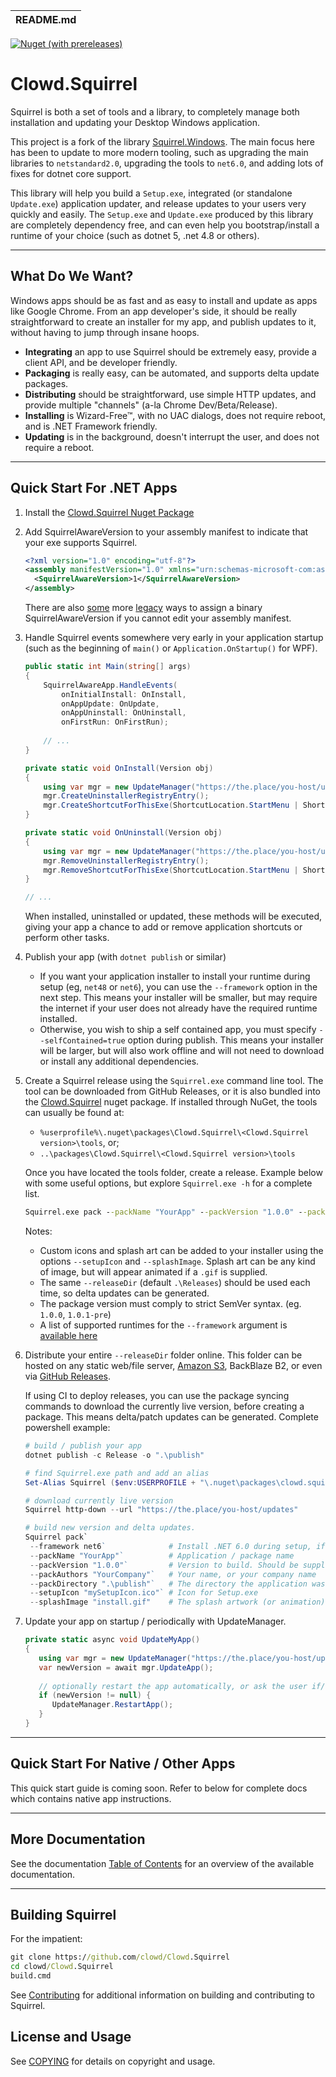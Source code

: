 | README.md |
|:---|

[![Nuget (with prereleases)](https://img.shields.io/nuget/vpre/Clowd.Squirrel?style=flat-square)](https://www.nuget.org/packages/Clowd.Squirrel/)

# Clowd.Squirrel

Squirrel is both a set of tools and a library, to completely manage both installation and updating your Desktop Windows application.

This project is a fork of the library [Squirrel.Windows](https://github.com/Squirrel/Squirrel.Windows). The main focus here has been to update to more modern tooling, such as upgrading the main libraries to `netstandard2.0`, upgrading the tools to `net6.0`, and adding lots of fixes for dotnet core support.

This library will help you build a `Setup.exe`, integrated (or standalone `Update.exe`) application updater, and release updates to your users very quickly and easily. The `Setup.exe` and `Update.exe` produced by this library are completely dependency free, and can even help you bootstrap/install a runtime of your choice (such as dotnet 5, .net 4.8 or others).

---

## What Do We Want?

Windows apps should be as fast and as easy to install and update as apps like Google Chrome. From an app developer's side, it should be really straightforward to create an installer for my app, and publish updates to it, without having to jump through insane hoops. 

* **Integrating** an app to use Squirrel should be extremely easy, provide a client API, and be developer friendly.
* **Packaging** is really easy, can be automated, and supports delta update packages.
* **Distributing** should be straightforward, use simple HTTP updates, and provide multiple "channels" (a-la Chrome Dev/Beta/Release).
* **Installing** is Wizard-Free™, with no UAC dialogs, does not require reboot, and is .NET Framework friendly.
* **Updating** is in the background, doesn't interrupt the user, and does not require a reboot.

---

## Quick Start For .NET Apps

1. Install the [Clowd.Squirrel Nuget Package](https://www.nuget.org/packages/Clowd.Squirrel/)

2. Add SquirrelAwareVersion to your assembly manifest to indicate that your exe supports Squirrel. 

   ```xml
   <?xml version="1.0" encoding="utf-8"?>
   <assembly manifestVersion="1.0" xmlns="urn:schemas-microsoft-com:asm.v1">
     <SquirrelAwareVersion>1</SquirrelAwareVersion>
   </assembly>
   ```
   There are also [some](https://github.com/clowd/Clowd.Squirrel/blob/develop/docs/using/custom-squirrel-events.md) more [legacy](https://github.com/clowd/Clowd.Squirrel/blob/develop/docs/using/custom-squirrel-events-non-cs.md) ways to assign a binary SquirrelAwareVersion if you cannot edit your assembly manifest.
3. Handle Squirrel events somewhere very early in your application startup (such as the beginning of `main()` or `Application.OnStartup()` for WPF). 

   ```cs
   public static int Main(string[] args)
   {
       SquirrelAwareApp.HandleEvents(
           onInitialInstall: OnInstall,
           onAppUpdate: OnUpdate,
           onAppUninstall: OnUninstall,
           onFirstRun: OnFirstRun);
           
       // ...
   }

   private static void OnInstall(Version obj)
   {
       using var mgr = new UpdateManager("https://the.place/you-host/updates");
       mgr.CreateUninstallerRegistryEntry();
       mgr.CreateShortcutForThisExe(ShortcutLocation.StartMenu | ShortcutLocation.Desktop);
   }
   
   private static void OnUninstall(Version obj)
   {
       using var mgr = new UpdateManager("https://the.place/you-host/updates");
       mgr.RemoveUninstallerRegistryEntry();
       mgr.RemoveShortcutForThisExe(ShortcutLocation.StartMenu | ShortcutLocation.Desktop);
   }
   
   // ...
   ```
   
   When installed, uninstalled or updated, these methods will be executed, giving your app a chance to add or remove application shortcuts or perform other tasks. 

4. Publish your app (with `dotnet publish` or similar) 
   - If you want your application installer to install your runtime during setup (eg, `net48` or `net6`), you can use the `--framework` option in the next step. This means your installer will be smaller, but may require the internet if your user does not already have the required runtime installed.
   - Otherwise, you wish to ship a self contained app, you must specify `--selfContained=true` option during publish. This means your installer will be larger, but will also work offline and will not need to download or install any additional dependencies.

5. Create a Squirrel release using the `Squirrel.exe` command line tool. 
   The tool can be downloaded from GitHub Releases, or it is also bundled into the [Clowd.Squirrel](https://www.nuget.org/packages/Clowd.Squirrel/) nuget package. 
   If installed through NuGet, the tools can usually be found at:
   - `%userprofile%\.nuget\packages\Clowd.Squirrel\<Clowd.Squirrel version>\tools`, or;
   - `..\packages\Clowd.Squirrel\<Clowd.Squirrel version>\tools`
   
   Once you have located the tools folder, create a release. Example below with some useful options, but explore `Squirrel.exe -h` for a complete list.
   ```cmd
   Squirrel.exe pack --packName "YourApp" --packVersion "1.0.0" --packAuthors "YourCompany" --packDirectory "path-to/publish/folder"
   ```
   Notes:
   - Custom icons and splash art can be added to your installer using the options `--setupIcon` and `--splashImage`. Splash art can be any kind of image, but will appear animated if a `.gif` is supplied.
   - The same `--releaseDir` (default `.\Releases`) should be used each time, so delta updates can be generated.
   - The package version must comply to strict SemVer syntax. (eg. `1.0.0`, `1.0.1-pre`)
   - A list of supported runtimes for the `--framework` argument is [available here](https://github.com/clowd/Clowd.Squirrel/blob/develop/src/Setup/RuntimeInfo.cpp)
   
6. Distribute your entire `--releaseDir` folder online. This folder can be hosted on any static web/file server, [Amazon S3](docs/using/amazon-s3.md), BackBlaze B2, or even via [GitHub Releases](docs/using/github.md). 
   
   If using CI to deploy releases, you can use the package syncing commands to download the currently live version, before creating a package. This means delta/patch updates can be generated. Complete powershell example:
   ```ps1
   # build / publish your app
   dotnet publish -c Release -o ".\publish" 

   # find Squirrel.exe path and add an alias
   Set-Alias Squirrel ($env:USERPROFILE + "\.nuget\packages\clowd.squirrel\2.6.2-pre\tools\Squirrel.exe");

   # download currently live version
   Squirrel http-down --url "https://the.place/you-host/updates"

   # build new version and delta updates.
   Squirrel pack`
    --framework net6`              # Install .NET 6.0 during setup, if required
    --packName "YourApp"`          # Application / package name
    --packVersion "1.0.0"`         # Version to build. Should be supplied by your CI
    --packAuthors "YourCompany"`   # Your name, or your company name
    --packDirectory ".\publish"`   # The directory the application was published to
    --setupIcon "mySetupIcon.ico"` # Icon for Setup.exe
    --splashImage "install.gif"    # The splash artwork (or animation) to be shown during install
   ```

7. Update your app on startup / periodically with UpdateManager.
   ```cs
   private static async void UpdateMyApp()
   {
      using var mgr = new UpdateManager("https://the.place/you-host/updates");
      var newVersion = await mgr.UpdateApp();
      
      // optionally restart the app automatically, or ask the user if/when they want to restart
      if (newVersion != null) {
         UpdateManager.RestartApp();
      }
   }
   ```

---

## Quick Start For Native / Other Apps

This quick start guide is coming soon. Refer to below for complete docs which contains native app instructions.

---

## More Documentation

See the documentation [Table of Contents](docs/readme.md) for an overview of the available documentation. 

---

## Building Squirrel
For the impatient:

```cmd
git clone https://github.com/clowd/Clowd.Squirrel
cd clowd/Clowd.Squirrel
build.cmd
```

See [Contributing](docs/contributing/contributing.md) for additional information on building and contributing to Squirrel.

## License and Usage

See [COPYING](COPYING) for details on copyright and usage.









